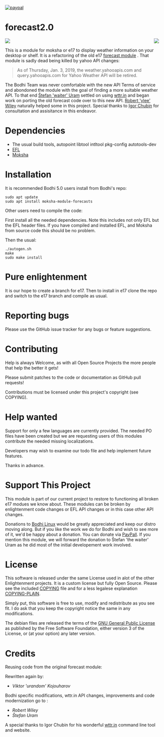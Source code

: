 [![paypal](https://www.paypalobjects.com/en_US/i/btn/btn_donate_SM.gif)](https://www.paypal.com/paypalme/rbtylee)

# forecast2.0

[<img src="https://i.imgur.com/nS0amXW.jpg  ">](https://https://i.imgur.com/nS0amXW.jpg )
[<img align="right" src="https://i.imgur.com/TXKCu9E.jpg ">](https://i.imgur.com/TXKCu9E.jpg )

This is a module for moksha or e17 to display weather information on your desktop or shelf. It is a refactoring of the old e17 [forecast module](https://github.com/JeffHoogland/moksha-modules-extra/tree/master/forecasts) . That module is sadly dead being killed by yahoo API changes:

>As of Thursday, Jan. 3, 2019, the weather.yahooapis.com and query.yahooapis.com for Yahoo Weather API will be retired.

The Bodhi Team was never comfortable with the new API Terms of service and abondoned the module with the goal of finding a more suitable weather API. To that end [Štefan 'waiter' Uram](https://github.com/thewaiter) settled on using [wttr.in](http://wttr.in/) and began work on porting the old forecast code over to this new API. [Robert 'ylee' Wiley](https://github.com/rbtylee) naturally helped some in this project. Special thanks to [Igor Chubin](https://github.com/chubin) for consultation and assisitance in this endeavor.

# Dependencies

* The usual build tools, autopoint libtool intltool pkg-config  autotools-dev
* [EFL](https://www.enlightenment.org/download)
* [Moksha](https://github.com/JeffHoogland/moksha)

# Installation

It is recommended Bodhi 5.0 users install from Bodhi's repo:

```ShellSession
sudo apt update
sudo apt install moksha-module-forecasts
```

Other users need to compile the code:

First install all the needed dependencies. Note this includes not only EFL but the EFL header files. If you have compiled and installed EFL, and Moksha from source code this should be no problem. 

Then the usual:

```ShellSession
./autogen.sh
make
sudo make install
```

# Pure enlightenment

It is our hope to create a branch for e17. Then to install in e17 clone the repo and switch to the e17 branch and compile as usual.

# Reporting bugs

Please use the GitHub issue tracker for any bugs or feature suggestions.

# Contributing

Help is always Welcome, as with all Open Source Projects the more people that help the better it gets!

Please submit patches to the code or documentation as GitHub pull requests!

Contributions must be licensed under this project's copyright (see COPYING).

# Help wanted

Support for only a few languages are currently provided. The needed PO files have been created but we are requesting users of this modules contribute the needed missing localizations.

Developers may wish to examine our todo file and help implement future features.

Thanks in advance.

# Support This Project

This module is part of our current project to restore to functioning all broken e17 modues we know about. These modules can be broken by enlightenment code changes or EFL API changes or in this case other API changes. 

Donations to [Bodhi Linux](https://www.bodhilinux.com/donate/) would be greatly appreciated and keep our distro moving along. But if you like the work we do for Bodhi and wish to see more of it, we'd be happy about a donation. You can donate via [PayPall](https://www.paypal.com/paypalme/rbtylee). If you mention this module, we will forward the donation to Štefan 'the waiter' Uram as he did most of the initial developement work involved.

# License

This software is released under the same License used in alot of the other Enlightenment projects. It is a custom license but fully Open Source. Please see the included [COPYING](https://github.com/rbtylee/launcher-spellchecker/blob/master/COPYING) file and for a less legalese explanation [COPYING-PLAIN](https://github.com/rbtylee/launcher-spellchecker/blob/master/COPYING-PLAIN).

Simply put, this software is free to use, modify and redistribute as you see fit. I do ask that you keep the copyright notice the same in any modifications.

The debian files are  released the terms of the [GNU General Public License](https://www.gnu.org/licenses/gpl.html) as published by the Free Software Foundation, either version 3 of the License, or (at your option) any later version.


# Credits

Reusing code from the original forecast module:

Rewritten again by:
* _*Viktor 'urandom' Kojouharov*_

Bodhi specific modifications, wttr.in API changes, improvements and code modernization go to :
* _*Robert Wiley*_
* _*Štefan Uram*_

A special thanks to Igor Chubin for his wonderful [wttr.in](https://github.com/chubin/wttr.in) command line tool and website.

